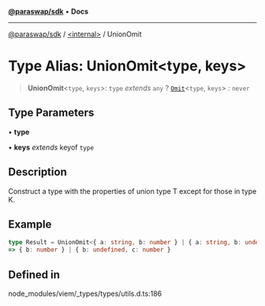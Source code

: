 [**@paraswap/sdk**](../../README.md) • **Docs**

***

[@paraswap/sdk](../../globals.md) / [\<internal\>](../README.md) / UnionOmit

# Type Alias: UnionOmit\<type, keys\>

> **UnionOmit**\<`type`, `keys`\>: `type` *extends* `any` ? [`Omit`](Omit.md)\<`type`, `keys`\> : `never`

## Type Parameters

• **type**

• **keys** *extends* keyof `type`

## Description

Construct a type with the properties of union type T except for those in type K.

## Example

```ts
type Result = UnionOmit<{ a: string, b: number } | { a: string, b: undefined, c: number }, 'a'>
=> { b: number } | { b: undefined, c: number }
```

## Defined in

node\_modules/viem/\_types/types/utils.d.ts:186
